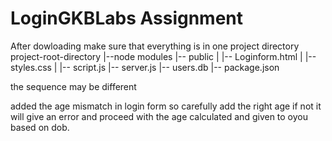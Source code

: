 # LoginGKBLabs Assignment
After dowloading make sure that everything is in one project directory
project-root-directory
|--node modules
|-- public
|   |-- Loginform.html
|   |-- styles.css
|   |-- script.js
|-- server.js
|-- users.db
|-- package.json

the sequence may be different

added the age mismatch in login form so carefully add the right age if not it will give an error and proceed with the age calculated and given to oyou based on dob.
